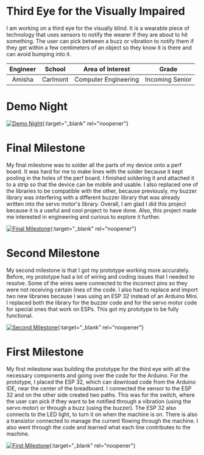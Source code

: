 ﻿# Third Eye for the Visually Impaired
I am working on a third eye for the visually blind. It is a wearable piece of technology that uses sensors to notify the wearer if they are about to hit something. The user can pick between a buzz or vibration to notify them if they get within a few centimeters of an object so they know it is there and can avoid bumping into it.

| **Engineer** | **School** | **Area of Interest** | **Grade** |
|:--:|:--:|:--:|:--:|
| Amisha | Carlmont | Computer Engineering | Incoming Senior

# Demo Night

[![Demo Night](https://res.cloudinary.com/marcomontalbano/image/upload/v1625547867/video_to_markdown/images/youtube--kmqCKFb-G20-c05b58ac6eb4c4700831b2b3070cd403.jpg)](https://www.youtube.com/watch?v=kmqCKFb-G20 "Demo Night"){:target="_blank" rel="noopener"}

# Final Milestone

My final milestone was to solder all the parts of my device onto a perf board. It was hard for me to make lines with the solder because it kept pooling in the holes of the perf board. I finished soldering it and attached it to a strip so that the device can be mobile and usable. I also replaced one of the libraries to be compatible with the other, because previously, my buzzer library was interfering with a different buzzer library that was already written into the servo motor's library. Overall, I am glad I did this project because it is a useful and cool project to have done. Also, this project made me interested in engineering and curious to explore it further.

[![Final Milestone](https://res.cloudinary.com/marcomontalbano/image/upload/v1625547664/video_to_markdown/images/youtube--oAfGLL9kSUU-c05b58ac6eb4c4700831b2b3070cd403.jpg)](https://www.youtube.com/watch?v=oAfGLL9kSUU "Final Milestone"){:target="_blank" rel="noopener"}

# Second Milestone

My second milestone is that I got my prototype working more accurately. Before, my prototype had a lot of wiring and coding issues that I needed to resolve. Some of the wires were connected to the incorrect pins so they were not receiving certain lines of the code. I also had to replace and import two new libraries because I was using an ESP 32 instead of an Arduino Mini. I replaced both the library for the buzzer code and for the servo motor code for special ones that work on ESPs. This got my prototype to be fully functional.

[![Second Milestone](https://res.cloudinary.com/marcomontalbano/image/upload/v1625242681/video_to_markdown/images/youtube--YpRgQElTkxo-c05b58ac6eb4c4700831b2b3070cd403.jpg)](https://www.youtube.com/watch?v=YpRgQElTkxo "Second Milestone"){:target="_blank" rel="noopener"}

# First Milestone

My first milestone was building the prototype for the third eye with all the necessary components and going over the code for the Arduino. For the prototype, I placed the ESP 32, which can download code from the Arduino IDE, near the center of the breadboard. I connected the sensor to the ESP 32 and on the other side created two paths. This was for the switch, where the user can pick if they want to be notified through a vibration (using the servo motor) or through a buzz (using the buzzer). The ESP 32 also connects to the LED light, to turn it on when the machine is on. There is also a transistor connected to manage the current flowing through the machine. I also went through the code and learned what each line contributes to the machine.

[![First Milestone](https://res.cloudinary.com/marcomontalbano/image/upload/v1624637882/video_to_markdown/images/youtube--zVmdpnD3k6M-c05b58ac6eb4c4700831b2b3070cd403.jpg)](https://www.youtube.com/watch?v=zVmdpnD3k6M "First Milestone"){:target="_blank" rel="noopener"}

